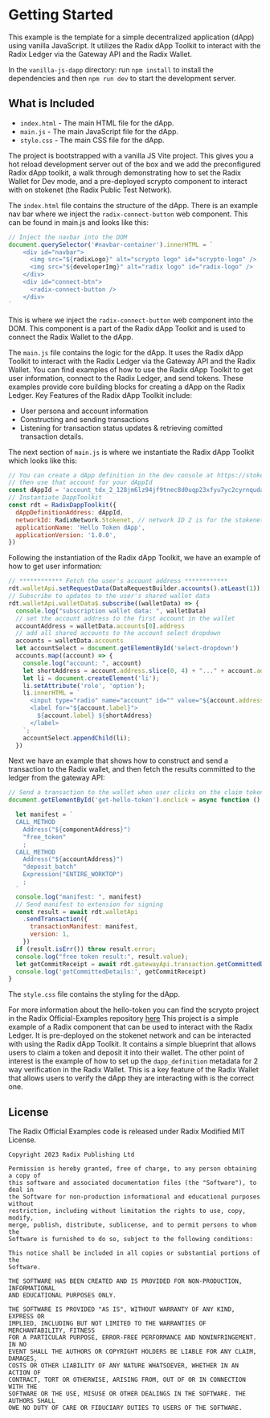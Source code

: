 # Getting Started
This example is the template for a simple decentralized application (dApp) using vanilla JavaScript. It utilizes the Radix dApp Toolkit to interact with the Radix Ledger via the Gateway API and the Radix Wallet.

In the `vanilla-js-dapp` directory:
run `npm install` to install the dependencies and then `npm run dev` to start the development server.

## What is Included
- `index.html` - The main HTML file for the dApp.
- `main.js` - The main JavaScript file for the dApp.
- `style.css` - The main CSS file for the dApp.

The project is bootstrapped with a vanilla JS Vite project. This gives you a hot reload development server out of the box and we add the preconfigured Radix dApp toolkit, a walk through demonstrating how to set the Radix Wallet for Dev mode, and a pre-deployed scrypto component to interact with on stokenet (the Radix Public Test Network).

The `index.html` file contains the structure of the dApp. There is an example nav bar where we inject the `radix-connect-button` web component. This can be found in main.js and looks like this:
```javascript
// Inject the navbar into the DOM
document.querySelector('#navbar-container').innerHTML = `
    <div id="navbar">
      <img src="${radixLogo}" alt="scrypto logo" id="scrypto-logo" />
      <img src="${developerImg}" alt="radix logo" id="radix-logo" />
    </div>
    <div id="connect-btn">
      <radix-connect-button />
    </div>
`
```
This is where we inject the `radix-connect-button` web component into the DOM. This component is a part of the Radix dApp Toolkit and is used to connect the Radix Wallet to the dApp.

The `main.js` file contains the logic for the dApp. It uses the Radix dApp Toolkit to interact with the Radix Ledger via the Gateway API and the Radix Wallet. You can find examples of how to use the Radix dApp Toolkit to get user information, connect to the Radix Ledger, and send tokens. These examples provide core building blocks for creating a dApp on the Radix Ledger. 
Key Features of the Radix dApp Toolkit include:
- User persona and account information
- Constructing and sending transactions
- Listening for transaction status updates & retrieving comitted transaction details.

The next section of `main.js` is where we instantiate the Radix dApp Toolkit which looks like this:
```javascript
// You can create a dApp definition in the dev console at https://stokenet-console.radixdlt.com/dapp-metadata 
// then use that account for your dAppId
const dAppId = 'account_tdx_2_128jm6lz94jf9tnec8d0uqp23xfyu7yc2cyrnquda4k0nnm8gghqece'
// Instantiate DappToolkit
const rdt = RadixDappToolkit({
  dAppDefinitionAddress: dAppId,
  networkId: RadixNetwork.Stokenet, // network ID 2 is for the stokenet test network, network ID 1 is for mainnet
  applicationName: 'Hello Token dApp',
  applicationVersion: '1.0.0',
})
```

Following the instantiation of the Radix dApp Toolkit, we have an example of how to get user information:
```javascript
// ************ Fetch the user's account address ************
rdt.walletApi.setRequestData(DataRequestBuilder.accounts().atLeast(1))
// Subscribe to updates to the user's shared wallet data
rdt.walletApi.walletData$.subscribe((walletData) => {
  console.log("subscription wallet data: ", walletData)
  // set the account address to the first account in the wallet
  accountAddress = walletData.accounts[0].address
  // add all shared accounts to the account select dropdown
  accounts = walletData.accounts
  let accountSelect = document.getElementById('select-dropdown')
  accounts.map((account) => {
    console.log("account: ", account)
    let shortAddress = account.address.slice(0, 4) + "..." + account.address.slice(account.address.length - 6, account.address.length)
    let li = document.createElement('li');
    li.setAttribute('role', 'option');
    li.innerHTML = `
      <input type="radio" name="account" id="" value="${account.address}">
      <label for="${account.label}">
        ${account.label} ${shortAddress}
      </label>
    `;
    accountSelect.appendChild(li);
  })
  ```

Next we have an example that shows how to construct and send a transaction to the Radix wallet, and then fetch the results committed to the ledger from the gateway API: 
```javascript
// Send a transaction to the wallet when user clicks on the claim token button Id=get-hello-token
document.getElementById('get-hello-token').onclick = async function () {

  let manifest = `
  CALL_METHOD
    Address("${componentAddress}")
    "free_token"
    ;
  CALL_METHOD
    Address("${accountAddress}")
    "deposit_batch"
    Expression("ENTIRE_WORKTOP")
    ;
  `
  console.log("manifest: ", manifest)
  // Send manifest to extension for signing
  const result = await rdt.walletApi
    .sendTransaction({
      transactionManifest: manifest,
      version: 1,
    })
  if (result.isErr()) throw result.error;
  console.log("free token result:", result.value);
  let getCommitReceipt = await rdt.gatewayApi.transaction.getCommittedDetails(result.value.transactionIntentHash)
  console.log('getCommittedDetails:', getCommitReceipt)
}
```

The `style.css` file contains the styling for the dApp.

For more information about the hello-token you can find the scrypto project in the Radix Official-Examples repository [here](https://github.com/radixdlt/official-examples/tree/main/getting-started/hello-token) This project is a simple example of a Radix component that can be used to interact with the Radix Ledger. It is pre-deployed on the stokenet network and can be interacted with using the Radix dApp Toolkit. It contains a simple blueprint that allows users to claim a token and deposit it into their wallet. The other point of interest is the example of how to set up the `dapp_definition` metadata for 2 way verification in the Radix Wallet. This is a key feature of the Radix Wallet that allows users to verify the dApp they are interacting with is the correct one.

## License

The Radix Official Examples code is released under Radix Modified MIT License.

    Copyright 2023 Radix Publishing Ltd

    Permission is hereby granted, free of charge, to any person obtaining a copy of
    this software and associated documentation files (the "Software"), to deal in
    the Software for non-production informational and educational purposes without
    restriction, including without limitation the rights to use, copy, modify,
    merge, publish, distribute, sublicense, and to permit persons to whom the
    Software is furnished to do so, subject to the following conditions:

    This notice shall be included in all copies or substantial portions of the
    Software.

    THE SOFTWARE HAS BEEN CREATED AND IS PROVIDED FOR NON-PRODUCTION, INFORMATIONAL
    AND EDUCATIONAL PURPOSES ONLY.

    THE SOFTWARE IS PROVIDED "AS IS", WITHOUT WARRANTY OF ANY KIND, EXPRESS OR
    IMPLIED, INCLUDING BUT NOT LIMITED TO THE WARRANTIES OF MERCHANTABILITY, FITNESS
    FOR A PARTICULAR PURPOSE, ERROR-FREE PERFORMANCE AND NONINFRINGEMENT. IN NO
    EVENT SHALL THE AUTHORS OR COPYRIGHT HOLDERS BE LIABLE FOR ANY CLAIM, DAMAGES,
    COSTS OR OTHER LIABILITY OF ANY NATURE WHATSOEVER, WHETHER IN AN ACTION OF
    CONTRACT, TORT OR OTHERWISE, ARISING FROM, OUT OF OR IN CONNECTION WITH THE
    SOFTWARE OR THE USE, MISUSE OR OTHER DEALINGS IN THE SOFTWARE. THE AUTHORS SHALL
    OWE NO DUTY OF CARE OR FIDUCIARY DUTIES TO USERS OF THE SOFTWARE.